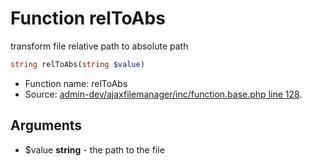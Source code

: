 Function relToAbs
===========================

transform file relative path to absolute path



```php
string relToAbs(string $value)
```

* Function name: relToAbs
* Source: [admin-dev/ajaxfilemanager/inc/function.base.php line 128](https://github.com/PrestaShop/PrestaShop/blob/1.5.6.1/admin-dev/ajaxfilemanager/inc/function.base.php#L128).

Arguments
---------

* $value **string** - the path to the file

